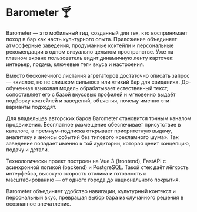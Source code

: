 # Barometer 🍸

Barometer — это мобильный гид, созданный для тех, кто воспринимает поход в бар как часть культурного опыта. Приложение объединяет атмосферные заведения, продуманные коктейли и персональные рекомендации в одном визуально цельном пространстве. Уже на главном экране пользователь видит динамичную ленту карточек: интерьер, подача, ключевые теги вкуса и настроения.

Вместо бесконечного листания агрегаторов достаточно описать запрос — «кислое, но не слишком сильное» или «тихий бар для свидания». До-обученная языковая модель обрабатывает естественный текст, сопоставляет его с базой вкусовых профилей и мгновенно выдаёт подборку коктейлей и заведений, объясняя, почему именно эти варианты подходят.

Для владельцев авторских баров Barometer становится точным каналом продвижения. Бесплатное размещение обеспечивает присутствие в каталоге, а премиум-подписка открывает приоритетную выдачу, аналитику и анонсы событий без типового «рекламного шума». Так заведение попадает именно к той аудитории, которая ценит концепцию, подачу и детали.

Технологически проект построен на Vue 3 (frontend), FastAPI с асинхронной логикой (backend) и PostgreSQL. Такой стек даёт лёгкость интерфейса, высокую скорость отклика и готовность к масштабированию — от одного города до национального покрытия.

Barometer объединяет удобство навигации, культурный контекст и персональный вкус, превращая выбор бара из случайного решения в осознанное впечатление.
